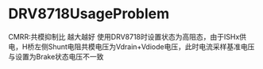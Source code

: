# DRV8718UsageProblem

CMRR:共模抑制比 越大越好
使用DRV8718时设置状态为高阻态，由于ISHx供电，H桥左侧Shunt电阻共模电压为Vdrain+Vdiode电压，此时电流采样基准电压与设置为Brake状态电压不一致
